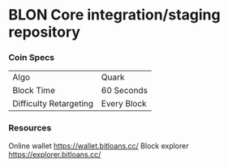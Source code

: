 BLON Core integration/staging repository
=====================================


### Coin Specs
<table>
<tr><td>Algo</td><td>Quark</td></tr>
<tr><td>Block Time</td><td>60 Seconds</td></tr>
<tr><td>Difficulty Retargeting</td><td>Every Block</td></tr>
</table>

### Resources
Online wallet https://wallet.bitloans.cc/
Block explorer https://explorer.bitloans.cc/
